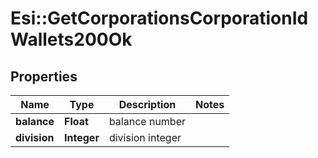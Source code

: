 # Esi::GetCorporationsCorporationIdWallets200Ok

## Properties
Name | Type | Description | Notes
------------ | ------------- | ------------- | -------------
**balance** | **Float** | balance number | 
**division** | **Integer** | division integer | 


